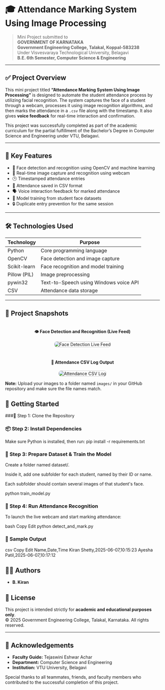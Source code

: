 # 🎓 Attendance Marking System Using Image Processing

> Mini Project submitted to  
**GOVERNMENT OF KARNATAKA**  
**Government Engineering College, Talakal, Koppal-583238**  
Under Visvesvaraya Technological University, Belagavi  
**B.E. 6th Semester, Computer Science & Engineering**  

---

## ✅ Project Overview

This mini project titled **“Attendance Marking System Using Image Processing”** is designed to automate the student attendance process by utilizing facial recognition. The system captures the face of a student through a webcam, processes it using image recognition algorithms, and then marks the attendance in a `.csv` file along with the timestamp. It also gives **voice feedback** for real-time interaction and confirmation.

This project was successfully completed as part of the academic curriculum for the partial fulfillment of the Bachelor’s Degree in Computer Science and Engineering under VTU, Belagavi.

---

## 📌 Key Features

- 🎯 Face detection and recognition using OpenCV and machine learning
- 📸 Real-time image capture and recognition using webcam
- 🕒 Timestamped attendance entries
- 📁 Attendance saved in CSV format
- 🗣️ Voice interaction feedback for marked attendance
- 🧠 Model training from student face datasets
- 🔒 Duplicate entry prevention for the same session

---

## 🛠️ Technologies Used

| Technology     | Purpose                                      |
|----------------|----------------------------------------------|
| Python         | Core programming language                    |
| OpenCV         | Face detection and image capture             |
| Scikit-learn   | Face recognition and model training          |
| Pillow (PIL)   | Image preprocessing                          |
| pywin32        | Text-to-Speech using Windows voice API       |
| CSV            | Attendance data storage                      |

---
<h2>📸 Project Snapshots</h2>

<div style="display: flex; flex-wrap: wrap; gap: 20px;">

  <div style="flex: 1; min-width: 300px; text-align: center;">
    <h4>👁️ Face Detection and Recognition (Live Feed)</h4>
    <img src="image/output" alt="Face Detection Live Feed" style="max-width: 100%; height: auto; border: 1px solid #ccc; border-radius: 8px;" />
  </div>

  <div style="flex: 1; min-width: 300px; text-align: center;">
    <h4>📁 Attendance CSV Log Output</h4>
    <img src="images/attendance_csv_log.jpg" alt="Attendance CSV Log" style="max-width: 100%; height: auto; border: 1px solid #ccc; border-radius: 8px;" />
  </div>

</div>

<p><strong>Note:</strong> Upload your images to a folder named <code>images/</code> in your GitHub repository and make sure the file names match.</p>


## 🚀 Getting Started

###🔧 Step 1: Clone the Repository

### 📦 Step 2: Install Dependencies
Make sure Python is installed, then run:
pip install -r requirements.txt

### 🧠 Step 3: Prepare Dataset & Train the Model
Create a folder named dataset/.

Inside it, add one subfolder for each student, named by their ID or name.

Each subfolder should contain several images of that student's face.

python train_model.py

### 🎯 Step 4: Run Attendance Recognition
To launch the live webcam and start marking attendance:

bash
Copy
Edit
python detect_and_mark.py

### 🧪 Sample Output
csv
Copy
Edit
Name,Date,Time
Kiran Shetty,2025-06-07,10:15:23
Ayesha Patil,2025-06-07,10:17:12

## 👨‍💻 Authors

- **B. Kiran**  


## 📜 License

This project is intended strictly for **academic and educational purposes only**.  
© 2025 Government Engineering College, Talakal, Karnataka. All rights reserved.

---

## 🙌 Acknowledgements

- **Faculty Guide:** Tejaswini Eshwar Achar
- **Department:** Computer Science and Engineering  
- **Institution:** VTU University, Belagavi

Special thanks to all teammates, friends, and faculty members who contributed to the successful completion of this project.


